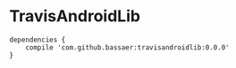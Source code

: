 # TravisAndroidLib

```
dependencies {
    compile 'com.github.bassaer:travisandroidlib:0.0.0'
}
```
